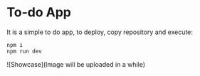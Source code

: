 # To-do App

It is a simple to do app, to deploy, copy repository and execute:
```
npm i
npm run dev
```

![Showcase](Image will be uploaded in a while)